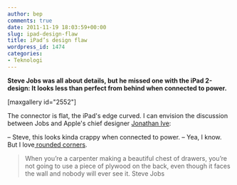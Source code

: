 ```yaml
---
author: bep
comments: true
date: 2011-11-19 18:03:59+00:00
slug: ipad-design-flaw
title: iPad’s design flaw
wordpress_id: 1474
categories:
- Teknologi
---
```


**Steve Jobs was all about details, but he missed one with the iPad 2-design: It looks less than perfect from behind when connected to power.**

[maxgallery id="2552"]

<!--more-->

The connector is flat, the iPad's edge curved. I can envision the discussion between Jobs and Apple's chief designer [Jonathan Ive](http://www.businessweek.com/magazine/content/06_39/b4002414.htm):

– Steve, this looks kinda crappy when connected to power.
– Yea, I know. But I love[ rounded corners](http://folklore.org/StoryView.py?project=Macintosh&story=Round_Rects_Are_Everywhere.txt&characters=Steve%20Jobs&sortOrder=Sort%20by%20Date&detail=medium).


<blockquote>When you’re a carpenter making a beautiful chest of drawers, you’re not going to use a piece of plywood on the back, even though it faces the wall and nobody will ever see it.
Steve Jobs</blockquote>


[
](admin.php?page=nggallery-manage-gallery&mode=edit&gid=14)
